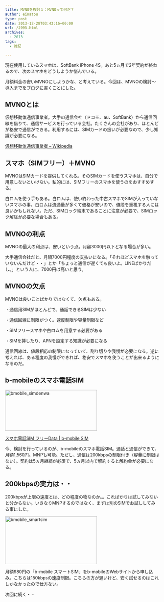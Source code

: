```yaml
---
title: MVNOを検討１：MVNOって何だ？
author: eiKatou
type: post
date: 2013-12-28T03:43:16+00:00
url: /2995.html
archives:
  - 2013
tags:
  - 雑記

---
```

現在使用しているスマホは、SoftBank iPhone 4S。あと5ヵ月で2年契約が終わるので、次のスマホをどうしようか悩んでいる。

月額料金の安いMVNOにしようかな、と考えている。今回は、MVNOの検討〜導入までをブログに書くことにした。

## MVNOとは

仮想移動体通信事業者。大手の通信会社（ドコモ、au、SoftBank）から通信回線を借りて、通信サービスを行っている会社。たくさんの会社があり、ほとんどが格安で通信ができる。利用するには、SIMカードの扱いが必要なので、少し知識が必要になる。

[仮想移動体通信事業者 &#8211; Wikipedia][1]

<!--more-->

## スマホ（SIMフリー）＋MVNO

MVNOはSIMカードを提供してくれる。そのSIMカードを使うスマホは、自分で用意しないといけない。私的には、SIMフリーのスマホを使うのをおすすめする。

白ロムを使う手もある。白ロムは、使い終わった中古スマホでSIMが入っていないスマホの事。白ロムは流通量が多くて価格が安いので、値段を重視する人には良いかもしれない。ただ、SIMロック端末であることに注意が必要で、SIMロック解除が必要な場合もある。

## MVNOの利点

MVNOの最大の利点は、安いという点。月額3000円以下となる場合が多い。
  
大手通信会社だと、月額7000円程度の支払いになる。「それほどスマホを触っていないんだけど・・」とか「ちょっと通信が遅くても良いよ。LINEばかりだし。」という人に、7000円は高いと思う。 

## MVNOの欠点

MVNOは良いことばかりではなくて、欠点もある。
  
・通信用SIMがほとんどで、通話できるSIMは少ない
  
・通信回線に制限がつく。速度制限や容量制限など
  
・SIMフリースマホや白ロムを用意する必要がある
  
・SIMを挿したり、APNを設定する知識が必要になる 

通信回線は、値段相応の制限になっていて、割り切りや我慢が必要になる。逆に考えれば、ある程度の我慢ができれば、格安でスマホを使うことが出来るようになるのだ。

## b-mobileのスマホ電話SIM

[<img src="/uploads/2013/12/main_FDtop-300x133.jpg" alt="bmobile_simdenwa" width="300" height="133" class="alignnone size-medium wp-image-2999" />][2]
  
[スマホ電話SIM フリーData | b-mobile SIM][2] 

今、検討を行っているのが、b-mobileのスマホ電話SIM。通話と通信ができて、月額1,560円。MNPも可能。ただし、通信は200kbpsの制限付き（容量に制限はない）。契約は5ヵ月継続が必須で、5ヵ月以内で解約すると解約金が必要になる。

## 200kbpsの実力は・・

200kbpsが上限の速度とは、どの程度の物なのか。。こればかりは試してみないと分からない。いきなりMNPするのではなく、まずは別のSIMでお試ししてみる事にした。

[<img src="/uploads/2013/12/cnt_bg_main3-300x156.png" alt="bmobile_smartsim" width="300" height="156" class="alignnone size-medium wp-image-3006" srcset="/uploads/2013/12/cnt_bg_main3-300x156.png 300w, /blog/uploads/2013/12/cnt_bg_main3.png 960w" sizes="(max-width: 300px) 100vw, 300px" />][3]
  
月額980円の「b-mobile スマートSIM」をb-mobileのWebサイトから申し込み。こちらは150kbpsの速度制限。こちらの方が遅いけど、安く試せるのはこれしかなかったので仕方ない。

次回に続く・・

 [1]: http://ja.wikipedia.org/wiki/%E4%BB%AE%E6%83%B3%E7%A7%BB%E5%8B%95%E4%BD%93%E9%80%9A%E4%BF%A1%E4%BA%8B%E6%A5%AD%E8%80%85
 [2]: http://www.bmobile.ne.jp/fd/index.html
 [3]: /blog/uploads/2013/12/cnt_bg_main3.png
